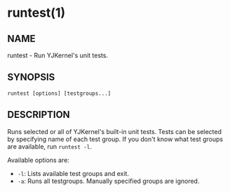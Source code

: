 # runtest(1)

## NAME

runtest - Run YJKernel's unit tests.

## SYNOPSIS

```shell
runtest [options] [testgroups...]
```

## DESCRIPTION

Runs selected or all of YJKernel's built-in unit tests. Tests can be selected by specifying name of each test group. If you don't know what test groups are available, run `runtest -l`.  

Available options are:

- `-l`: Lists available test groups and exit.
- `-a`: Runs all testgroups. Manually specified groups are ignored.



